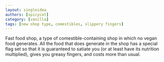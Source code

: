 ```yaml
---
layout: singleidea
authors: [spicycat]
category: [vanilla]
tags: [new shop type, comestibles, slippery fingers]
---
```

Fast food shop, a type of comestible-containing shop in which no vegan food
generates. All the food that does generate in the shop has a special flag set so
that it is guaranteed to satiate you (or at least have its nutrition
multiplied), gives you greasy fingers, and costs more than usual.
